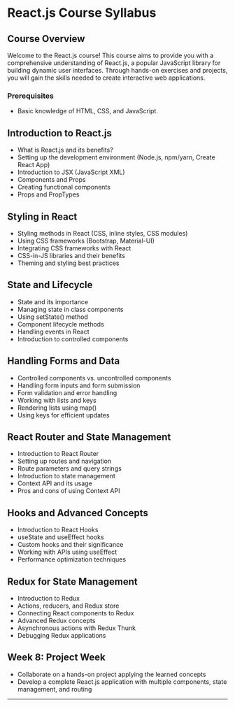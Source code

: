 # React.js Course Syllabus

## Course Overview
Welcome to the React.js course! This course aims to provide you with a comprehensive understanding of React.js, a popular JavaScript library for building dynamic user interfaces. Through hands-on exercises and projects, you will gain the skills needed to create interactive web applications.

### Prerequisites
- Basic knowledge of HTML, CSS, and JavaScript.

## Introduction to React.js
- What is React.js and its benefits?
- Setting up the development environment (Node.js, npm/yarn, Create React App)
- Introduction to JSX (JavaScript XML)
- Components and Props
- Creating functional components
- Props and PropTypes

## Styling in React
- Styling methods in React (CSS, inline styles, CSS modules)
- Using CSS frameworks (Bootstrap, Material-UI)
- Integrating CSS frameworks with React
- CSS-in-JS libraries and their benefits
- Theming and styling best practices

## State and Lifecycle
- State and its importance
- Managing state in class components
- Using setState() method
- Component lifecycle methods
- Handling events in React
- Introduction to controlled components

## Handling Forms and Data
- Controlled components vs. uncontrolled components
- Handling form inputs and form submission
- Form validation and error handling
- Working with lists and keys
- Rendering lists using map()
- Using keys for efficient updates

## React Router and State Management
- Introduction to React Router
- Setting up routes and navigation
- Route parameters and query strings
- Introduction to state management
- Context API and its usage
- Pros and cons of using Context API

## Hooks and Advanced Concepts
- Introduction to React Hooks
- useState and useEffect hooks
- Custom hooks and their significance
- Working with APIs using useEffect
- Performance optimization techniques

## Redux for State Management
- Introduction to Redux
- Actions, reducers, and Redux store
- Connecting React components to Redux
- Advanced Redux concepts
- Asynchronous actions with Redux Thunk
- Debugging Redux applications

## Week 8: Project Week
- Collaborate on a hands-on project applying the learned concepts
- Develop a complete React.js application with multiple components, state management, and routing

---
